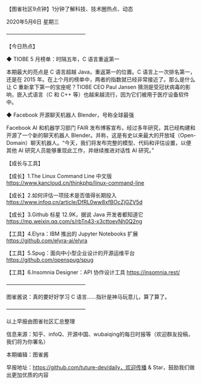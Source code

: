 【图雀社区9点钟】1分钟了解科技、技术圈热点、动态

2020年5月6日  星期三

———————————————

【今日热点】 

 ◆ TIOBE 5 月榜单：时隔五年，C 语言重返第一

本期最大的亮点是 C 语言超越 Java，重返第一的位置。C 语言上一次排名第一，还是在 2015 年。在上个月的榜单中，两者的指数就已经非常接近了。那么是什么让 C 重新拿下第一的宝座呢？TIOBE CEO Paul Jansen 猜测是受冠状病毒的影响，嵌入式语言（C 和 C++ 等）也越来越流行，因为它们被用于医疗设备软件中。

 ◆ Facebook 开源聊天机器人 Blender，号称全球最强

Facebook AI 和机器学习部门 FAIR 发布博客宣布，经过多年研究，其已经构建和开源了一个新的聊天机器人 Blender。并称，这是有史以来最大的开放域（Open-Domain）聊天机器人。“今天，我们将发布完整的模型、代码和评估设置，以便其他 AI 研究人员能够重现此工作，并继续推进对话性 AI 研究。”

【成长与工具】

【成长】1.The Linux Command Line 中文版 https://www.kancloud.cn/thinkphp/linux-command-line

【成长】2.如何评估一项技术是否值得长期投入 https://www.infoq.cn/article/DfRL0ww8xfBOcZjGZV5d

【成长】3.Github 标星 12.9K，据说 Java 开发者都知道它 https://mp.weixin.qq.com/s/rbTn43-x3cttoevNh0Q2ng

【工具】4.Elyra：IBM 推出的 Jupyter Notebooks 扩展 https://github.com/elyra-ai/elyra

【工具】5.Spug：面向中小型企业设计的开源运维平台 https://github.com/openspug/spug

【工具】6.Insomnia Designer：API 协作设计工具 https://insomnia.rest/

——————————————— 

图雀酱说：真的要好好学习 C 语言……指针是神马玩意儿，算了算了。

———————————————

以上早报由图雀社区汇总整理   

信息来源：知乎、infoQ、开源中国、wubaiqing的每日时报等（欢迎群友投稿，我们将为你署名）

本期编辑：图雀酱

早报地址：https://github.com/tuture-dev/daily，欢迎传播 & Star，鼓励我们做出更加优质的内容
